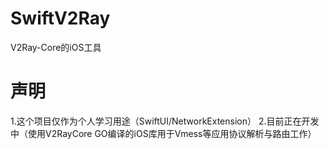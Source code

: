 # SwiftV2Ray
V2Ray-Core的iOS工具

# 声明
1.这个项目仅作为个人学习用途（SwiftUI/NetworkExtension）
2.目前正在开发中（使用V2RayCore GO编译的iOS库用于Vmess等应用协议解析与路由工作）
